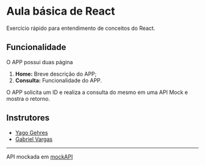 # Aula básica de React

Exercício rápido para entendimento de conceitos do React.

## Funcionalidade

O APP possui duas página

1. **Home:** Breve descrição do APP;
2. **Consulta:** Funcionalidade do APP.

O APP solicita um ID e realiza a consulta do mesmo em uma API Mock e mostra o retorno.

## Instrutores
* [Yago Gehres](https://github.com/gehres)
* [Gabriel Vargas](https://github.com/GLuanVargas)

---

API mockada em [mockAPI](https://www.mockapi.io/)

